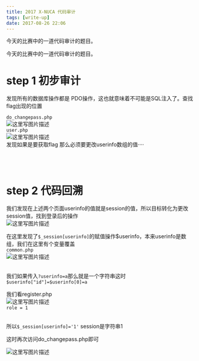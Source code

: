 ```yaml
---
title: 2017 X-NUCA 代码审计
tags: [write-up]
date: 2017-08-26 22:06
---
```

今天的比赛中的一道代码审计的题目。
<!-- more -->
<link rel="stylesheet" type="text/css" href="http://static.blog.csdn.net/css/csdn_blog_detail.min.css">
<div class="markdown_views"><p>今天的比赛中的一道代码审计的题目。</p>
<h1 id="step-1-初步审计">step 1 初步审计</h1>
<p>发现所有的数据库操作都是 PDO操作，这也就意味着不可能是SQL注入了。查找flag出现的位置</p>
<p><code>do_changepass.php</code> <br>
<img alt="这里写图片描述" src="http://img.blog.csdn.net/20170826214331523?watermark/2/text/aHR0cDovL2Jsb2cuY3Nkbi5uZXQvcXFfMzE0ODExODc=/font/5a6L5L2T/fontsize/400/fill/I0JBQkFCMA==/dissolve/70/gravity/SouthEast" title=""> <br>
<code>user.php</code> <br>
<img alt="这里写图片描述" src="http://img.blog.csdn.net/20170826214358772?watermark/2/text/aHR0cDovL2Jsb2cuY3Nkbi5uZXQvcXFfMzE0ODExODc=/font/5a6L5L2T/fontsize/400/fill/I0JBQkFCMA==/dissolve/70/gravity/SouthEast" title=""> <br>
发现如果是要获取flag 那么必须要更改userinfo数组的值····</br></img></br></br></img></br></p>
<h1 id="step-2-代码回溯">step 2 代码回溯</h1>
<p>我们发现在上述两个页面userinfo的值就是session的值，所以目标转化为更改session值，找到登录后的操作 <br>
<img alt="这里写图片描述" src="http://img.blog.csdn.net/20170826215547172?watermark/2/text/aHR0cDovL2Jsb2cuY3Nkbi5uZXQvcXFfMzE0ODExODc=/font/5a6L5L2T/fontsize/400/fill/I0JBQkFCMA==/dissolve/70/gravity/SouthEast" title=""/></br></p>
<p>在这里发现了<code>$_session[userinfo]</code>的赋值操作$userinfo，本来userinfo是数组，我们在这里有个变量覆盖 <br>
<code>common.php</code> <br>
<img alt="这里写图片描述" src="http://img.blog.csdn.net/20170826215143656?watermark/2/text/aHR0cDovL2Jsb2cuY3Nkbi5uZXQvcXFfMzE0ODExODc=/font/5a6L5L2T/fontsize/400/fill/I0JBQkFCMA==/dissolve/70/gravity/SouthEast" title=""/></br></br></p>
<p>我们如果传入<code>?userinfo=a</code>那么就是一个字符串这时 <br>
<code>$userinfo["id"]=$userinfo[0]=a</code></br></p>
<p>我们看register.php <br>
<img alt="这里写图片描述" src="http://img.blog.csdn.net/20170826215734073?watermark/2/text/aHR0cDovL2Jsb2cuY3Nkbi5uZXQvcXFfMzE0ODExODc=/font/5a6L5L2T/fontsize/400/fill/I0JBQkFCMA==/dissolve/70/gravity/SouthEast" title=""> <br>
<code>role = 1</code></br></img></br></p>
<p>所以<code>$_session[userinfo]='1'</code> session是字符串1</p>
<p>这时再次访问do_changepass.php即可</p>
<p><img alt="这里写图片描述" src="http://img.blog.csdn.net/20170826220556116?watermark/2/text/aHR0cDovL2Jsb2cuY3Nkbi5uZXQvcXFfMzE0ODExODc=/font/5a6L5L2T/fontsize/400/fill/I0JBQkFCMA==/dissolve/70/gravity/SouthEast" title=""/></p></div>